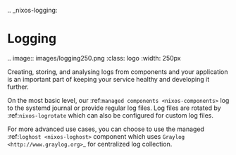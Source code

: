 .. _nixos-logging:

Logging
=======

.. image:: images/logging250.png
   :class: logo
   :width: 250px

Creating, storing, and analysing logs from components and your application is
an important part of keeping your service healthy and developing it further.

On the most basic level, our :ref:`managed components <nixos-components>`
log to the systemd journal or provide regular log files.
Log files are rotated by :ref:`nixos-logrotate` which can also be configured for
custom log files.

For more advanced use cases, you can choose to use the managed :ref:`loghost
<nixos-loghost>` component which uses `Graylog <http://www.graylog.org>`_
for centralized log collection.
